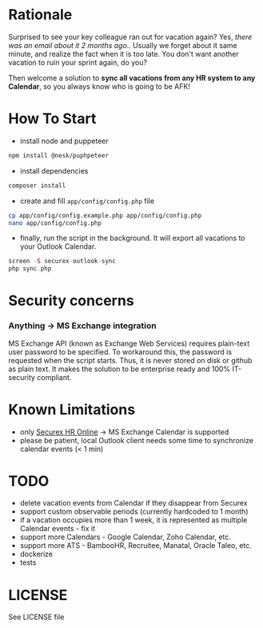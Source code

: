 # Rationale
Surprised to see your key colleague ran out for vacation again?
Yes, *there was an email about it 2 months ago*..
Usually we forget about it same minute, and realize the fact when it is too late.
You don't want another vacation to ruin your sprint again, do you?

Then welcome a solution to **sync all vacations from any HR system to any Calendar**, so you always know who is going to be AFK!

# How To Start
* install node and puppeteer
```bash
npm install @nesk/puphpeteer
```

* install dependencies
```bash
composer install
```
* create and fill `app/config/config.php` file
```bash
cp app/config/config.example.php app/config/config.php
nano app/config/config.php
```
* finally, run the script in the background. It will export all vacations to your Outlook Calendar. 
```php
screen -S securex-outlook-sync
php sync.php
```

# Security concerns

### Anything -> MS Exchange integration
MS Exchange API (known as Exchange Web Services) requires plain-text user password to be specified.
To workaround this, the password is requested when the script starts. Thus, it is never stored on disk or github as plain text.
It makes the solution to be enterprise ready and 100% IT-security compliant.  

# Known Limitations
 * only [Securex HR Online](https://www.securex.lu/en/our-it-tool-hronline/9) -> MS Exchange Calendar is supported
 * please be patient, local Outlook client needs some time to synchronize calendar events (< 1 min)

# TODO
* delete vacation events from Calendar if they disappear from Securex
* support custom observable periods (currently hardcoded to 1 month)
* if a vacation occupies more than 1 week, it is represented as multiple Calendar events - fix it
* support more Calendars - Google Calendar, Zoho Calendar, etc.
* support more ATS - BambooHR, Recruitee, Manatal, Oracle Taleo, etc.
* dockerize
* tests

# LICENSE
See LICENSE file
